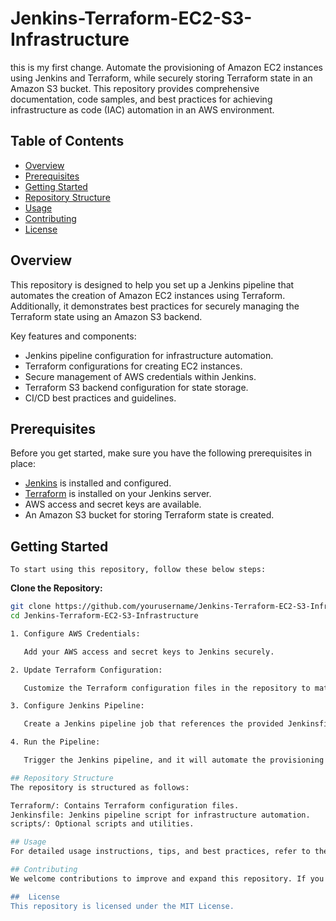# Jenkins-Terraform-EC2-S3-Infrastructure
this is my first change.
Automate the provisioning of Amazon EC2 instances using Jenkins and Terraform, while securely storing Terraform state in an Amazon S3 bucket. This repository provides comprehensive documentation, code samples, and best practices for achieving infrastructure as code (IAC) automation in an AWS environment.

## Table of Contents

- [Overview](#overview)
- [Prerequisites](#prerequisites)
- [Getting Started](#getting-started)
- [Repository Structure](#repository-structure)
- [Usage](#usage)
- [Contributing](#contributing)
- [License](#license)

## Overview

This repository is designed to help you set up a Jenkins pipeline that automates the creation of Amazon EC2 instances using Terraform. Additionally, it demonstrates best practices for securely managing the Terraform state using an Amazon S3 backend.

Key features and components:

- Jenkins pipeline configuration for infrastructure automation.
- Terraform configurations for creating EC2 instances.
- Secure management of AWS credentials within Jenkins.
- Terraform S3 backend configuration for state storage.
- CI/CD best practices and guidelines.

## Prerequisites

Before you get started, make sure you have the following prerequisites in place:

- [Jenkins](https://jenkins.io/) is installed and configured.
- [Terraform](https://www.terraform.io/) is installed on your Jenkins server.
- AWS access and secret keys are available.
- An Amazon S3 bucket for storing Terraform state is created.

## Getting Started

    To start using this repository, follow these below steps:

   **Clone the Repository:**

   ```bash
   git clone https://github.com/yourusername/Jenkins-Terraform-EC2-S3-Infrastructure.git
   cd Jenkins-Terraform-EC2-S3-Infrastructure

   1. Configure AWS Credentials:

      Add your AWS access and secret keys to Jenkins securely.

   2. Update Terraform Configuration:

      Customize the Terraform configuration files in the repository to match your specific infrastructure requirements.

   3. Configure Jenkins Pipeline:

      Create a Jenkins pipeline job that references the provided Jenkinsfile.

   4. Run the Pipeline:

      Trigger the Jenkins pipeline, and it will automate the provisioning of EC2 instances and store the Terraform state in S3.

## Repository Structure
The repository is structured as follows:

Terraform/: Contains Terraform configuration files.
Jenkinsfile: Jenkins pipeline script for infrastructure automation.
scripts/: Optional scripts and utilities.

## Usage
For detailed usage instructions, tips, and best practices, refer to the documentation within the repository.

## Contributing
We welcome contributions to improve and expand this repository. If you'd like to contribute, please follow our Contributing Guidelines.

##  License
This repository is licensed under the MIT License.
